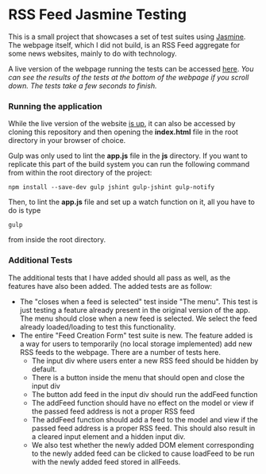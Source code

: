 # RSS Feed Jasmine Testing

This is a small project that showcases a set of test suites using [Jasmine](http://jasmine.github.io/).
The webpage itself, which I did not build, is an RSS Feed aggregate for some news websites, mainly to do
with technology.

A live version of the webpage running the tests can be accessed [here](http://andreicommunication.github.io/feed-reader-testing/). *You can see the results of the tests at the bottom of the webpage if you
scroll down. The tests take a few seconds to finish.*

### Running the application

While the live version of the website [is up](http://andreicommunication.github.io/feed-reader-testing/),
it can also be accessed by cloning this repository and then opening the
**index.html** file in the root directory in your browser of choice.

Gulp was only used to lint the **app.js** file in the **js** directory. If you want
to replicate this part of the build system you can run the following command from
within the root directory of the project:

```
npm install --save-dev gulp jshint gulp-jshint gulp-notify
```

Then, to lint the **app.js** file and set up a watch function on it, all you have to do
is type

`gulp`

from inside the root directory.

### Additional Tests

The additional tests that I have added should all pass as well, as the features have
also been added. The added tests are as follow:

* The "closes when a feed is selected" test inside "The menu". This test is just
testing a feature already present in the original version of the app. The menu should
close when a new feed is selected. We select the feed already loaded/loading to test
this functionality.
* The entire "Feed Creation Form" test suite is new. The feature added is a way for users
to temporarily (no local storage implemented) add new RSS feeds to the webpage. There are a
number of tests here.
    * The input div where users enter a new RSS feed should be hidden by default.
    * There is a button inside the menu that should open and close the input div
    * The button add feed in the input div should run the addFeed function
    * The addFeed function should have no effect on the model or view if the passed
    feed address is not a proper RSS feed
    * The addFeed function should add a feed to the model and view if the passed
    feed address is a proper RSS feed. This should also result in a cleared input
    element and a hidden input div.
    * We also test whether the newly added DOM element corresponding to the
    newly added feed can be clicked to cause loadFeed to be run with the newly
    added feed stored in allFeeds.
